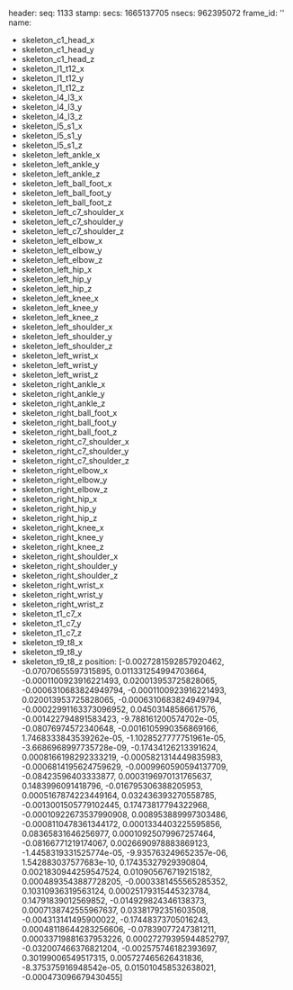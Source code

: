 
header: 
  seq: 1133
  stamp: 
    secs: 1665137705
    nsecs: 962395072
  frame_id: ''
name: 
  - skeleton_c1_head_x
  - skeleton_c1_head_y
  - skeleton_c1_head_z
  - skeleton_l1_t12_x
  - skeleton_l1_t12_y
  - skeleton_l1_t12_z
  - skeleton_l4_l3_x
  - skeleton_l4_l3_y
  - skeleton_l4_l3_z
  - skeleton_l5_s1_x
  - skeleton_l5_s1_y
  - skeleton_l5_s1_z
  - skeleton_left_ankle_x
  - skeleton_left_ankle_y
  - skeleton_left_ankle_z
  - skeleton_left_ball_foot_x
  - skeleton_left_ball_foot_y
  - skeleton_left_ball_foot_z
  - skeleton_left_c7_shoulder_x
  - skeleton_left_c7_shoulder_y
  - skeleton_left_c7_shoulder_z
  - skeleton_left_elbow_x
  - skeleton_left_elbow_y
  - skeleton_left_elbow_z
  - skeleton_left_hip_x
  - skeleton_left_hip_y
  - skeleton_left_hip_z
  - skeleton_left_knee_x
  - skeleton_left_knee_y
  - skeleton_left_knee_z
  - skeleton_left_shoulder_x
  - skeleton_left_shoulder_y
  - skeleton_left_shoulder_z
  - skeleton_left_wrist_x
  - skeleton_left_wrist_y
  - skeleton_left_wrist_z
  - skeleton_right_ankle_x
  - skeleton_right_ankle_y
  - skeleton_right_ankle_z
  - skeleton_right_ball_foot_x
  - skeleton_right_ball_foot_y
  - skeleton_right_ball_foot_z
  - skeleton_right_c7_shoulder_x
  - skeleton_right_c7_shoulder_y
  - skeleton_right_c7_shoulder_z
  - skeleton_right_elbow_x
  - skeleton_right_elbow_y
  - skeleton_right_elbow_z
  - skeleton_right_hip_x
  - skeleton_right_hip_y
  - skeleton_right_hip_z
  - skeleton_right_knee_x
  - skeleton_right_knee_y
  - skeleton_right_knee_z
  - skeleton_right_shoulder_x
  - skeleton_right_shoulder_y
  - skeleton_right_shoulder_z
  - skeleton_right_wrist_x
  - skeleton_right_wrist_y
  - skeleton_right_wrist_z
  - skeleton_t1_c7_x
  - skeleton_t1_c7_y
  - skeleton_t1_c7_z
  - skeleton_t9_t8_x
  - skeleton_t9_t8_y
  - skeleton_t9_t8_z
position: [-0.0027281592857920462, -0.07070655597315895, 0.011331254994703664, -0.0001100923916221493, 0.020013953725828065, -0.0006310683824949794, -0.0001100923916221493, 0.020013953725828065, -0.0006310683824949794, -0.00022991163373096952, 0.04503148586617576, -0.001422794891583423, -9.788161200574702e-05, -0.08076974572340648, -0.0016105990356869166, 1.7468333843539262e-05, -1.1028527777751961e-05, -3.6686968997735728e-09, -0.17434126213391624, 0.0008166198292333219, -0.0005821314449835983, -0.0006814195624759629, -0.0009960590594137709, -0.08423596403333877, 0.0003196970131765637, 0.1483996091418796, -0.016795306388205953, 0.0005167874223449164, 0.032436393270558785, -0.0013001505779102445, 0.17473817794322968, -0.00010922673537990908, 0.008953889997303486, -0.0008110478361344172, 0.0001334403225595856, 0.08365831646256977, 0.00010925079967257464, -0.08166771219174067, 0.0026690978883869123, -1.4458319331525774e-05, -9.935763249652357e-06, 1.542883037577683e-10, 0.17435327929390804, 0.0021830944259547524, 0.010905676719215182, 0.0004893543887728205, -0.0003381455565285352, 0.10310936319563124, 0.00025179315445323784, 0.14791839012569852, -0.014929824346138373, 0.0007138742555967637, 0.03381792351603508, -0.004313141495900022, -0.17448373705016243, 0.00048118644283256606, -0.07839077247381211, 0.00033719881637953226, 0.00027279395944852797, -0.032007466376821204, -0.002575746182393697, 0.30199006549517315, 0.005727465626431836, -8.375375916948542e-05, 0.015010458532638021, -0.000473096679430455]
